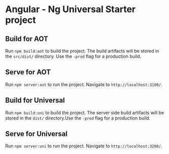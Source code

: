 # Angular - Ng Universal Starter project

## Build for AOT

Run `npm build:aot` to build the project. The build artifacts will be stored in the `src/dist/` directory. Use the `-prod` flag for a production build.

## Serve for AOT

Run `npm server:aot` to run the project. Navigate to `http://localhost:3100/`. 

## Build for Universal

Run `npm build:uni` to build the project. The server side build artifacts will be stored in the `dist/` directory.Use the `-prod` flag for a production build. 

## Serve for Universal

Run `npm server:uni` to run the project. Navigate to `http://localhost:3200/`. 